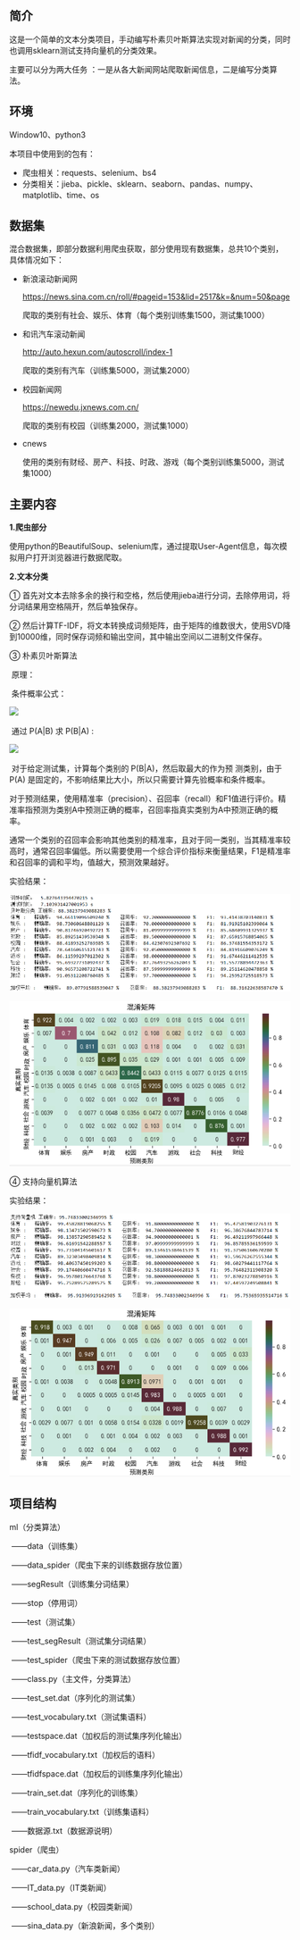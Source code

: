 ## 简介

这是一个简单的文本分类项目，手动编写朴素贝叶斯算法实现对新闻的分类，同时也调用sklearn测试支持向量机的分类效果。

主要可以分为两大任务 ：一是从各大新闻网站爬取新闻信息，二是编写分类算法。

## 环境

Window10、python3

本项目中使用到的包有：

- 爬虫相关：requests、selenium、bs4
- 分类相关：jieba、pickle、sklearn、seaborn、pandas、numpy、matplotlib、time、os

## 数据集

混合数据集，即部分数据利用爬虫获取，部分使用现有数据集，总共10个类别，具体情况如下：

+ 新浪滚动新闻网 

  https://news.sina.com.cn/roll/#pageid=153&lid=2517&k=&num=50&page

  爬取的类别有社会、娱乐、体育（每个类别训练集1500，测试集1000）

+ 和讯汽车滚动新闻

  http://auto.hexun.com/autoscroll/index-1

  爬取的类别有汽车（训练集5000，测试集2000）

+ 校园新闻网

  https://newedu.jxnews.com.cn/

  爬取的类别有校园（训练集2000，测试集1000）

+ cnews

  使用的类别有财经、房产、科技、时政、游戏（每个类别训练集5000，测试集1000）

## 主要内容

**1.爬虫部分**

使用python的BeautifulSoup、selenium库，通过提取User-Agent信息，每次模拟用户打开浏览器进行数据爬取。

**2.文本分类**

① 首先对文本去除多余的换行和空格，然后使用jieba进行分词，去除停用词，将分词结果用空格隔开，然后单独保存。

② 然后计算TF-IDF，将文本转换成词频矩阵，由于矩阵的维数很大，使用SVD降到10000维，同时保存词频和输出空间，其中输出空间以二进制文件保存。

③ 朴素贝叶斯算法

​	原理：

​	条件概率公式：

![](https://latex.codecogs.com/svg.image?P(A|B)=\frac{P(AB)}{P(B)})

​	通过 P(A|B) 求 P(B|A) :

![](https://latex.codecogs.com/svg.image?P(B|A)=\frac{P(A|B)P(B)}{P(A)})

​	对于给定测试集，计算每个类别的 P(B|A)，然后取最大的作为预	测类别，由于 P(A) 是固定的，不影响结果比大小，所以只需要计算先验概率和条件概率。

​	对于预测结果，使用精准率（precision）、召回率（recall）和F1值进行评价。精准率指预测为类别A中预测正确的概率，召回率指真实类别为A中预测正确的概率。

​	通常一个类别的召回率会影响其他类别的精准率，且对于同一类别，当其精准率较高时，通常召回率偏低。所以需要使用一个综合评价指标来衡量结果，F1是精准率和召回率的调和平均，值越大，预测效果越好。

实验结果：

![image](https://raw.githubusercontent.com/L1468999760/text_categorization/main/pic/Bayes1.png)


![image](https://raw.githubusercontent.com/L1468999760/text_categorization/main/pic/Bayes2.png)



④ 支持向量机算法

实验结果：

![image](https://raw.githubusercontent.com/L1468999760/text_categorization/main/pic/SVM1.png)


![image](https://raw.githubusercontent.com/L1468999760/text_categorization/main/pic/SVM2.png)

## 项目结构

ml（分类算法）

​							——data（训练集）

​							——data_spider（爬虫下来的训练数据存放位置）

​							——segResult（训练集分词结果）

​							——stop（停用词）

​							——test（测试集）

​							——test_segResult（测试集分词结果）

​							——test_spider（爬虫下来的测试数据存放位置）

​							——class.py（主文件，分类算法）

​							——test_set.dat（序列化的测试集）

​							——test_vocabulary.txt（测试集语料）

​							——testspace.dat（加权后的测试集序列化输出）

​							——tfidf_vocabulary.txt（加权后的语料）

​							——tfidfspace.dat（加权后的训练集序列化输出）

​							——train_set.dat（序列化的训练集）

​							——train_vocabulary.txt（训练集语料）

​							——数据源.txt（数据源说明）

spider（爬虫） 

​							——car_data.py（汽车类新闻）

​							——IT_data.py（IT类新闻）

​							——school_data.py（校园类新闻）

​							——sina_data.py（新浪新闻，多个类别）
